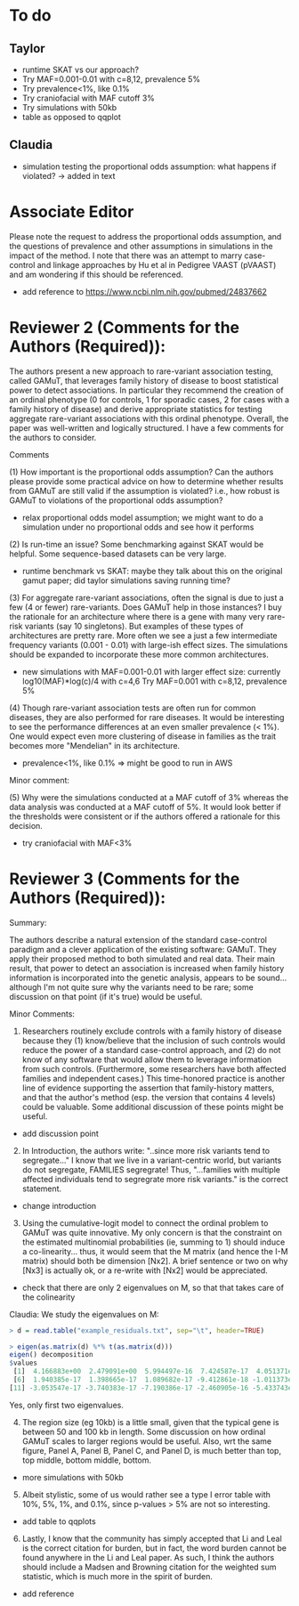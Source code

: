 # To do

## Taylor
- runtime SKAT vs our approach?
- Try MAF=0.001-0.01 with c=8,12, prevalence 5%
- Try prevalence<1%, like 0.1%
- Try craniofacial with MAF cutoff 3%
- Try simulations with 50kb
- table as opposed to qqplot

## Claudia
- simulation testing the proportional odds assumption: what happens if violated? -> added in text

# Associate Editor
Please note the request to address the proportional odds assumption, and the questions of prevalence and other assumptions in simulations in the impact of the method. I note that there was an attempt to marry case-control and linkage approaches by Hu et al in Pedigree VAAST (pVAAST) and am wondering if this should be referenced. 
- add reference to https://www.ncbi.nlm.nih.gov/pubmed/24837662

# Reviewer 2 (Comments for the Authors (Required)): 

The authors present a new approach to rare-variant association testing, called GAMuT, that leverages family history of disease to boost statistical power to detect associations. In particular they recommend the creation of an ordinal phenotype (0 for controls, 1 for sporadic cases, 2 for cases with a family history of disease) and derive appropriate statistics for testing aggregate rare-variant associations with this ordinal phenotype. Overall, the paper was well-written and logically structured. I have a few comments for the authors to consider. 

Comments 

(1) How important is the proportional odds assumption? Can the authors please provide some practical advice on how to determine whether results from GAMuT are still valid if the assumption is violated? i.e., how robust is GAMuT to violations of the proportional odds assumption? 
- relax proportional odds model assumption; we might want to do a simulation under no proportional odds and see how it performs

(2) Is run-time an issue? Some benchmarking against SKAT would be helpful. Some sequence-based datasets can be very large. 
- runtime benchmark vs SKAT: maybe they talk about this on the original gamut paper; did taylor simulations saving running time?

(3) For aggregate rare-variant associations, often the signal is due to just a few (4 or fewer) rare-variants. Does GAMuT help in those instances? I buy the rationale for an architecture where there is a gene with many very rare-risk variants (say 10 singletons). But examples of these types of architectures are pretty rare. More often we see a just a few intermediate frequency variants (0.001 - 0.01) with large-ish effect sizes. The simulations should be expanded to incorporate these more common architectures. 
- new simulations with MAF=0.001-0.01 with larger effect size: currently log10(MAF)*log(c)/4 with c=4,6
Try MAF=0.001 with c=8,12, prevalence 5%

(4) Though rare-variant association tests are often run for common diseases, they are also performed for rare diseases. It would be interesting to see the performance differences at an even smaller prevalence (< 1%). One would expect even more clustering of disease in families as the trait becomes more "Mendelian" in its architecture. 
- prevalence<1%, like 0.1% => might be good to run in AWS

Minor comment: 

(5) Why were the simulations conducted at a MAF cutoff of 3% whereas the data analysis was conducted at a MAF cutoff of 5%. It would look better if the thresholds were consistent or if the authors offered a rationale for this decision. 
- try craniofacial with MAF<3%


# Reviewer 3 (Comments for the Authors (Required)): 

Summary: 

The authors describe a natural extension of the standard case-control paradigm and a clever application of the existing software: GAMuT. They apply their proposed method to both simulated and real data. Their main result, that power to detect an association is increased when family history information is incorporated into the genetic analysis, appears to be sound... although I'm not quite sure why the variants need to be rare; some discussion on that point (if it's true) would be useful. 

Minor Comments: 

1. Researchers routinely exclude controls with a family history of disease because they (1) know/believe that the inclusion of such controls would reduce the power of a standard case-control approach, and (2) do not know of any software that would allow them to leverage information from such controls. (Furthermore, some researchers have both affected families and independent cases.) This time-honored practice is another line of evidence supporting the assertion that family-history matters, and that the author's method (esp. the version that contains 4 levels) could be valuable. Some additional discussion of these points might be useful. 
- add discussion point

2. In Introduction, the authors write: "..since more risk variants tend to segregate..." I know that we live in a variant-centric world, but variants do not segregate, FAMILIES segregrate! Thus, "...families with multiple affected individuals tend to segregrate more risk variants." is the correct statement. 
- change introduction

3. Using the cumulative-logit model to connect the ordinal problem to GAMuT was quite innovative. My only concern is that the constraint on the estimated multinomial probabilities (ie, summing to 1) should induce a co-linearity... thus, it would seem that the M matrix (and hence the I-M matrix) should both be dimension [Nx2]. A brief sentence or two on why [Nx3] is actually ok, or a re-write with [Nx2] would be appreciated. 
- check that there are only 2 eigenvalues on M, so that that takes care of the colinearity

Claudia: We study the eigenvalues on M:
```r
> d = read.table("example_residuals.txt", sep="\t", header=TRUE)

> eigen(as.matrix(d) %*% t(as.matrix(d)))
eigen() decomposition
$values
 [1]  4.166883e+00  2.479091e+00  5.994497e-16  7.424587e-17  4.051371e-17
 [6]  1.940385e-17  1.398665e-17  1.089682e-17 -9.412861e-18 -1.011373e-17
[11] -3.053547e-17 -3.740383e-17 -7.190386e-17 -2.460905e-16 -5.433743e-16
```
Yes, only first two eigenvalues.

4. The region size (eg 10kb) is a little small, given that the typical gene is between 50 and 100 kb in length. Some discussion on how ordinal GAMuT scales to larger regions would be useful. Also, wrt the same figure, Panel A, Panel B, Panel C, and Panel D, is much better than top, top middle, bottom middle, bottom.
- more simulations with 50kb

5. Albeit stylistic, some of us would rather see a type I error table with 10%, 5%, 1%, and 0.1%, since p-values > 5% are not so interesting. 
- add table to qqplots

6. Lastly, I know that the community has simply accepted that Li and Leal is the correct citation for burden, but in fact, the word burden cannot be found anywhere in the Li and Leal paper. As such, I think the authors should include a Madsen and Browning citation for the weighted sum statistic, which is much more in the spirit of burden. 
- add reference
